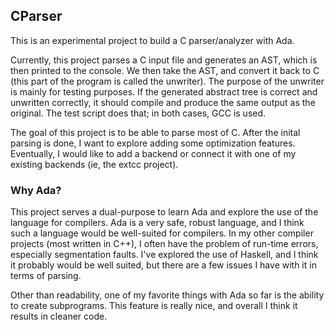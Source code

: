 ## CParser

This is an experimental project to build a C parser/analyzer with Ada.

Currently, this project parses a C input file and generates an AST, which is then printed to the console. We then take the AST, and convert it back to C (this part of the program is called the unwriter). The purpose of the unwriter is mainly for testing purposes. If the generated abstract tree is correct and unwritten correctly, it should compile and produce the same output as the original. The test script does that; in both cases, GCC is used.

The goal of this project is to be able to parse most of C. After the inital parsing is done, I want to explore adding some optimization features. Eventually, I would like to add a backend or connect it with one of my existing backends (ie, the extcc project).

### Why Ada?

This project serves a dual-purpose to learn Ada and explore the use of the language for compilers. Ada is a very safe, robust language, and I think such a language would be well-suited for compilers. In my other compiler projects (most written in C++), I often have the problem of run-time errors, especially segmentation faults. I've explored the use of Haskell, and I think it probably would be well suited, but there are a few issues I have with it in terms of parsing.

Other than readability, one of my favorite things with Ada so far is the ability to create subprograms. This feature is really nice, and overall I think it results in cleaner code.
